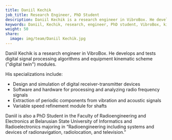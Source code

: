 ```yaml
---
title: Daniil Kechik
job_title: Research Engineer, PhD Student
description: Daniil Kechik is a research engineer in VibroBox. He develops and tests digital signal processing algorithms and equipment kinematic scheme ("digital twin") modules.
keywords: Daniil, Kechik, research, engineer, PhD student, VibroBox, kinematic, scheme, dsp, digital, signal, processing, twin
weight: 50
share:
  image: img/team/Daniil Kechik.jpg
---
```

Daniil Kechik is a research engineer in VibroBox. He develops and tests digital signal processing algorithms and equipment kinematic scheme ("digital twin") modules.

His specializations include:

* Design and simulation of digital receiver-transmitter devices
* Software and hardware for processing and analyzing radio frequency signals
* Extraction of periodic components from vibration and acoustic signals
* Variable speed refinement module for shafts

Daniil is also a PhD Student in the Faculty of Radioengineering and Electronics at Belarusian State University of Informatics and Radioelectronics majoring in “Radioengineering including systems and devices of radionavigation, radiolocation, and television.”
